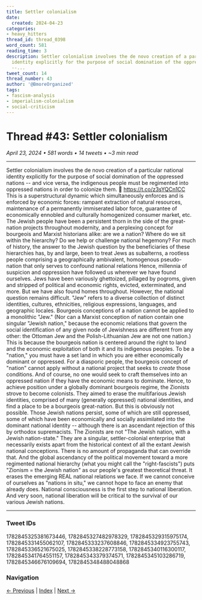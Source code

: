 ```yaml
---
title: Settler colonialism
date:
  created: 2024-04-23
categories:
- heavy_hitters
thread_id: thread_0398
word_count: 581
reading_time: 3
description: Settler colonialism involves the de novo creation of a particular national
  identity explicitly for the purpose of social domination of the oppressed nations
  --...
tweet_count: 14
thread_number: 43
author: '@BmoreOrganized'
tags:
- fascism-analysis
- imperialism-colonialism
- social-criticism
---
```

# Thread #43: Settler colonialism

*April 23, 2024 • 581 words • 14 tweets • ~3 min read*

---

Settler colonialism involves the de novo creation of a particular national identity explicitly for the purpose of social domination of the oppressed nations -- and vice versa, the indigenous people must be regimented into oppressed nations in order to colonize them. 🧵 https://t.co/z3sYQCn1CC This is a superstructural dynamic which simultaneously enforces and is enforced by economic forces: rampant extraction of natural resources, maintenance of a permanently immiserated labor force, guarantee of economically ennobled and culturally homogenized consumer market, etc. The Jewish people have been a persistent thorn in the side of the great-nation projects throughout modernity, and a perplexing concept for bourgeois and Marxist historians alike: are we a nation? Where do we sit within the hierarchy? Do we help or challenge national hegemony? For much of history, the answer to the Jewish question by the beneficiaries of these hierarchies has, by and large, been to treat Jews as subalterns, a rootless people comprising a geographically ambivalent, homogenous pseudo-nation that only serves to confound national relations Hence, millennia of suspicion and oppression have followed us wherever we have found ourselves. Jews have been variously ghettoized, pillaged by pogroms, given and stripped of political and economic rights, evicted, exterminated, and more. But we have also found homes throughout. However, the national question remains difficult. "Jew" refers to a diverse collection of distinct identities, cultures, ethnicities, religious expressions, languages, and geographic locales. Bourgeois conceptions of a nation cannot be applied to a monolithic "Jew." (Nor can a Marxist conception of nation contain one singular "Jewish nation," because the economic relations that govern the social identification of any given node of Jewishness are different from any other: the Ottoman Jew and the Polish-Lithuanian Jew are not one nation.) This is because the bourgeois nation is centered around the right to land and the economic exploitation of both it and its indigenous peoples. To be a "nation," you must have a set land in which you are either economically dominant or oppressed. For a diasporic people, the bourgeois concept of "nation" cannot apply without a national project that seeks to *create* those conditions. And of course, no one would seek to craft themselves into an oppressed nation if they have the economic means to dominate. Hence, to achieve position under a globally dominant bourgeois regime, the Zionists strove to become colonists. They aimed to erase the multifarious Jewish identities, comprised of many (generally oppressed) national identities, and find a place to be a bourgeois great-nation. But this is obviously not possible. Those Jewish nations persist, some of which are still oppressed, some of which have been economically and socially assimilated into the dominant national identity -- although there is an ascendant rejection of this by orthodox supremacists. The Zionists are not "The Jewish nation, with a Jewish nation-state." They are a singular, settler-colonial enterprise that necessarily exists apart from the historical context of all the extant Jewish national conceptions. There is no amount of propaganda that can override that. And the global ascendancy of the political movement toward a more regimented national hierarchy (what you might call the "right-fascists") puts "Zionism = the Jewish nation" as our people's greatest theoretical threat. It erases the emerging REAL national relations we face. If we cannot conceive of ourselves as "nations in situ," we cannot hope to face an enemy that already does. National consciousness is the first step to national liberation. And very soon, national liberation will be critical to the survival of our various Jewish nations.

---

### Tweet IDs
1782845325381673446, 1782845327482978329, 1782845329315975174, 1782845331455062107, 1782845333237608846, 1782845334923755743, 1782845336521675025, 1782845338228773158, 1782845340116300117, 1782845341764551157, 1782845343379374571, 1782845345103286719, 1782845346676109694, 1782845348488048868

### Navigation
[← Previous](042-*.md) | [Index](index.md) | [Next →](044-*.md)